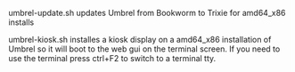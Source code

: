 umbrel-update.sh updates Umbrel from Bookworm to Trixie for amd64_x86 installs

umbrel-kiosk.sh    installes a kiosk display on a amd64_x86 installation of Umbrel so it will boot to the web gui on the terminal screen. 
                   If you need to use the terminal press ctrl+F2 to switch to a terminal tty.
